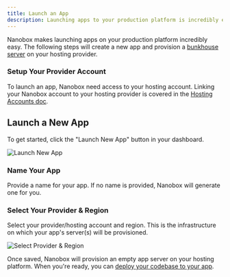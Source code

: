 ```yaml
---
title: Launch an App
description: Launching apps to your production platform is incredibly easy with Nanobox.
---
```


Nanobox makes launching apps on your production platform incredibly easy. The following steps will create a new app and provision a [bunkhouse server](/scaling/bunkhouse/) on your hosting provider.

### Setup Your Provider Account
To launch an app, Nanobox need access to your hosting account. Linking your Nanobox account to your hosting provider is covered in the [Hosting Accounts doc](/providers/hosting-accounts/).

## Launch a New App

To get started, click the "Launch New App" button in your dashboard.

![Launch New App](/assets/images/app-launch-button.png)

### Name Your App
Provide a name for your app. If no name is provided, Nanobox will generate one for you.

### Select Your Provider & Region
Select your provider/hosting account and region. This is the infrastructure on which your app's server(s) will be provisioned.

![Select Provider & Region](/assets/images/app-launch-provider-region.png)

Once saved, Nanobox will provision an empty app server on your hosting platform. When you're ready, you can [deploy your codebase to your app](/workflow/deploy-code/).
